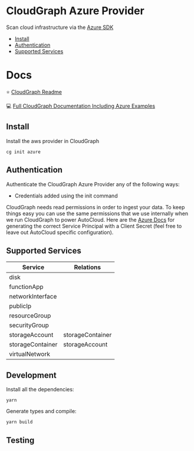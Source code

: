 # CloudGraph Azure Provider

Scan cloud infrastructure via the [Azure SDK](https://github.com/Azure/azure-sdk-for-js)

<!-- toc -->
  - [Install](#install)
  - [Authentication](#authentication)
  - [Supported Services](#supported-services)
<!-- tocstop -->

# Docs

⭐ [CloudGraph Readme](https://github.com/cloudgraphdev/cli)  

💻 [Full CloudGraph Documentation Including Azure Examples](https://docs.cloudgraph.dev)


## Install

Install the aws provider in CloudGraph

```console
cg init azure
```

## Authentication

Authenticate the CloudGraph Azure Provider any of the following ways:

- Credentials added using the init command

CloudGraph needs read permissions in order to ingest your data. To keep things easy you can use the same permissions that we use internally when we run CloudGraph to power AutoCloud. Here are the [Azure Docs](https://docs.autocloud.dev/connect-an-environment/azure) for generating the correct Service Principal with a Client Secret (feel free to leave out AutoCloud specific configuration).

## Supported Services

| Service          | Relations        |
| ---------------- | ---------------- |
| disk             |                  |
| functionApp      |                  |
| networkInterface |                  |
| publicIp         |                  |
| resourceGroup    |                  |
| securityGroup    |                  |
| storageAccount   | storageContainer |
| storageContainer | storageAccount   |
| virtualNetwork   |                  |


## Development

Install all the dependencies:

```
yarn
```

Generate types and compile:

```
yarn build
```

## Testing

<!-- testing -->

<!-- testingstop -->
